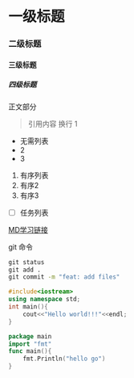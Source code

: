# 一级标题
### 二级标题
#### 三级标题
##### 四级标题
正文部分
> 引用内容
> 换行
> 1

+ 无需列表
+  2
+  3


1. 有序列表
2. 有序2
3. 有序3

+ [ ] 任务列表

[MD学习链接](https://docs.github.com/cn/get-started/writing-on-github/getting-started-with-writing-and-formatting-on-github/basic-writing-and-formatting-syntax)

git 命令
```cmd
git status
git add .
git commit -m "feat: add files"
```

```c++
#include<iostream>
using namespace std;
int main(){
    cout<<"Hello world!!!"<<endl;
}
```

```go
package main
import "fmt"
func main(){
    fmt.Println("hello go") 
}
```




